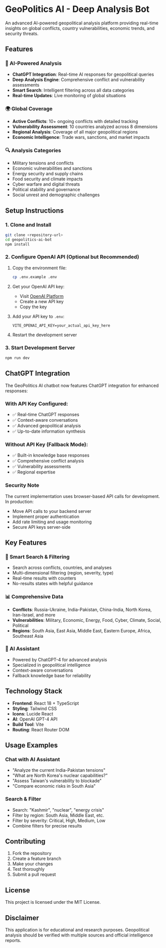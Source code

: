# GeoPolitics AI - Deep Analysis Bot

An advanced AI-powered geopolitical analysis platform providing real-time insights on global conflicts, country vulnerabilities, economic trends, and security threats.

## Features

### 🧠 AI-Powered Analysis
- **ChatGPT Integration**: Real-time AI responses for geopolitical queries
- **Deep Analysis Engine**: Comprehensive conflict and vulnerability assessments
- **Smart Search**: Intelligent filtering across all data categories
- **Real-time Updates**: Live monitoring of global situations

### 🌍 Global Coverage
- **Active Conflicts**: 10+ ongoing conflicts with detailed tracking
- **Vulnerability Assessment**: 10 countries analyzed across 8 dimensions
- **Regional Analysis**: Coverage of all major geopolitical regions
- **Economic Intelligence**: Trade wars, sanctions, and market impacts

### 🔍 Analysis Categories
- Military tensions and conflicts
- Economic vulnerabilities and sanctions
- Energy security and supply chains
- Food security and climate impacts
- Cyber warfare and digital threats
- Political stability and governance
- Social unrest and demographic challenges

## Setup Instructions

### 1. Clone and Install
```bash
git clone <repository-url>
cd geopolitics-ai-bot
npm install
```

### 2. Configure OpenAI API (Optional but Recommended)
1. Copy the environment file:
   ```bash
   cp .env.example .env
   ```

2. Get your OpenAI API key:
   - Visit [OpenAI Platform](https://platform.openai.com/api-keys)
   - Create a new API key
   - Copy the key

3. Add your API key to `.env`:
   ```
   VITE_OPENAI_API_KEY=your_actual_api_key_here
   ```

4. Restart the development server

### 3. Start Development Server
```bash
npm run dev
```

## ChatGPT Integration

The GeoPolitics AI chatbot now features ChatGPT integration for enhanced responses:

### With API Key Configured:
- ✅ Real-time ChatGPT responses
- ✅ Context-aware conversations
- ✅ Advanced geopolitical analysis
- ✅ Up-to-date information synthesis

### Without API Key (Fallback Mode):
- ✅ Built-in knowledge base responses
- ✅ Comprehensive conflict analysis
- ✅ Vulnerability assessments
- ✅ Regional expertise

### Security Note
The current implementation uses browser-based API calls for development. In production:
- Move API calls to your backend server
- Implement proper authentication
- Add rate limiting and usage monitoring
- Secure API keys server-side

## Key Features

### 🎯 Smart Search & Filtering
- Search across conflicts, countries, and analyses
- Multi-dimensional filtering (region, severity, type)
- Real-time results with counters
- No-results states with helpful guidance

### 📊 Comprehensive Data
- **Conflicts**: Russia-Ukraine, India-Pakistan, China-India, North Korea, Iran-Israel, and more
- **Vulnerabilities**: Military, Economic, Energy, Food, Cyber, Climate, Social, Political
- **Regions**: South Asia, East Asia, Middle East, Eastern Europe, Africa, Southeast Asia

### 🤖 AI Assistant
- Powered by ChatGPT-4 for advanced analysis
- Specialized in geopolitical intelligence
- Context-aware conversations
- Fallback knowledge base for reliability

## Technology Stack

- **Frontend**: React 18 + TypeScript
- **Styling**: Tailwind CSS
- **Icons**: Lucide React
- **AI**: OpenAI GPT-4 API
- **Build Tool**: Vite
- **Routing**: React Router DOM

## Usage Examples

### Chat with AI Assistant
- "Analyze the current India-Pakistan tensions"
- "What are North Korea's nuclear capabilities?"
- "Assess Taiwan's vulnerability to blockade"
- "Compare economic risks in South Asia"

### Search & Filter
- Search: "Kashmir", "nuclear", "energy crisis"
- Filter by region: South Asia, Middle East, etc.
- Filter by severity: Critical, High, Medium, Low
- Combine filters for precise results

## Contributing

1. Fork the repository
2. Create a feature branch
3. Make your changes
4. Test thoroughly
5. Submit a pull request

## License

This project is licensed under the MIT License.

## Disclaimer

This application is for educational and research purposes. Geopolitical analysis should be verified with multiple sources and official intelligence reports.